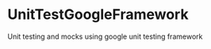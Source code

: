 UnitTestGoogleFramework
=======================

Unit testing and mocks using google unit testing framework